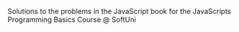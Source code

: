 Solutions to the problems in the JavaScript book for the JavaScripts Programming Basics Course @ SoftUni
